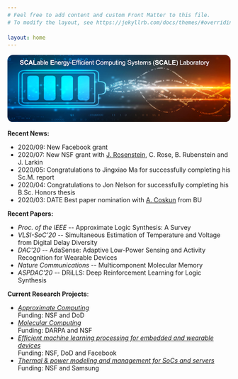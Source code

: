 ```yaml
---
# Feel free to add content and custom Front Matter to this file.
# To modify the layout, see https://jekyllrb.com/docs/themes/#overriding-theme-defaults

layout: home
---
```

![](logo.png)

**Recent News:**

* 	2020/09: New Facebook grant
*   2020/07: New NSF grant with [J. Rosenstein](http://rosenstein.engin.brown.edu), C. Rose, B. Rubenstein and J. Larkin
*   2020/05: Congratulations to Jingxiao Ma for successfully completing his Sc.M. report
*   2020/04: Congratulations to Jon Nelson for successfully completing his B.Sc. Honors thesis
*   2020/03: DATE Best paper nomination with [A. Coskun](https://www.bu.edu/eng/profile/ayse-coskun/) from BU 

**Recent Papers:**

* _Proc. of the IEEE_ -- Approximate Logic Synthesis: A Survey
* _VLSI-SoC'20_ -- Simultaneous Estimation of Temperature and Voltage from Digital Delay Diversity
* _DAC'20_ -- AdaSense: Adaptive Low-Power Sensing and Activity Recognition for Wearable Devices
* _Nature Communications_ -- Multicomponent Molecular Memory
* _ASPDAC'20_ -- DRiLLS: Deep Reinforcement Learning for Logic Synthesis

**Current Research Projects**: 

* _[Approximate Computing](projects.markdown)_\
Funding: NSF and DoD
* _[Molecular Computing](projects.markdown)_\
Funding: DARPA and NSF
* _[Efficient machine learning processing for embedded and wearable devices](projects.markdown)_\
Funding: NSF, DoD and Facebook
* _[Thermal & power modeling and management for SoCs and servers](projects.markdown)_\
Funding: NSF and Samsung
